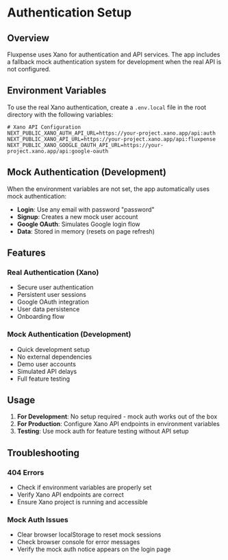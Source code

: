 # Authentication Setup

## Overview
Fluxpense uses Xano for authentication and API services. The app includes a fallback mock authentication system for development when the real API is not configured.

## Environment Variables

To use the real Xano authentication, create a `.env.local` file in the root directory with the following variables:

```env
# Xano API Configuration
NEXT_PUBLIC_XANO_AUTH_API_URL=https://your-project.xano.app/api:auth
NEXT_PUBLIC_XANO_API_URL=https://your-project.xano.app/api:fluxpense
NEXT_PUBLIC_XANO_GOOGLE_OAUTH_API_URL=https://your-project.xano.app/api:google-oauth
```

## Mock Authentication (Development)

When the environment variables are not set, the app automatically uses mock authentication:

- **Login**: Use any email with password "password"
- **Signup**: Creates a new mock user account
- **Google OAuth**: Simulates Google login flow
- **Data**: Stored in memory (resets on page refresh)

## Features

### Real Authentication (Xano)
- Secure user authentication
- Persistent user sessions
- Google OAuth integration
- User data persistence
- Onboarding flow

### Mock Authentication (Development)
- Quick development setup
- No external dependencies
- Demo user accounts
- Simulated API delays
- Full feature testing

## Usage

1. **For Development**: No setup required - mock auth works out of the box
2. **For Production**: Configure Xano API endpoints in environment variables
3. **Testing**: Use mock auth for feature testing without API setup

## Troubleshooting

### 404 Errors
- Check if environment variables are properly set
- Verify Xano API endpoints are correct
- Ensure Xano project is running and accessible

### Mock Auth Issues
- Clear browser localStorage to reset mock sessions
- Check browser console for error messages
- Verify the mock auth notice appears on the login page 
